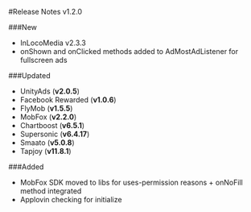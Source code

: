 #Release Notes v1.2.0

###New
* InLocoMedia v2.3.3
* onShown and onClicked methods added to AdMostAdListener for fullscreen ads

###Updated
* UnityAds (**v2.0.5**)
* Facebook Rewarded (**v1.0.6**)
* FlyMob (**v1.5.5**)
* MobFox (**v2.2.0**)
* Chartboost (**v6.5.1**)
* Supersonic (**v6.4.17**)
* Smaato (**v5.0.8**)
* Tapjoy (**v11.8.1**)

###Added
* MobFox SDK  moved to libs for uses-permission reasons + onNoFill method integrated
* Applovin checking for initialize
